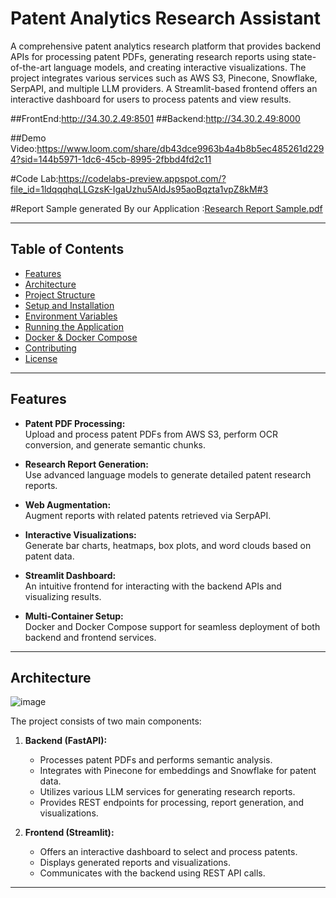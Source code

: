 # Patent Analytics Research Assistant

A comprehensive patent analytics research platform that provides backend APIs for processing patent PDFs, generating research reports using state-of-the-art language models, and creating interactive visualizations. The project integrates various services such as AWS S3, Pinecone, Snowflake, SerpAPI, and multiple LLM providers. A Streamlit-based frontend offers an interactive dashboard for users to process patents and view results.


##FrontEnd:http://34.30.2.49:8501    ##Backend:http://34.30.2.49:8000

##Demo Video:https://www.loom.com/share/db43dce9963b4a4b8b5ec485261d2294?sid=144b5971-1dc6-45cb-8995-2fbbd4fd2c11

#Code Lab:https://codelabs-preview.appspot.com/?file_id=1ldqqqhqLLGzsK-IgaUzhu5AldJs95aoBqzta1vpZ8kM#3

#Report Sample generated By our Application :[Research Report Sample.pdf](https://github.com/user-attachments/files/19745363/Research.Report.Sample.pdf)

---

## Table of Contents

- [Features](#features)
- [Architecture](#architecture)
- [Project Structure](#project-structure)
- [Setup and Installation](#setup-and-installation)
- [Environment Variables](#environment-variables)
- [Running the Application](#running-the-application)
- [Docker & Docker Compose](#docker--docker-compose)
- [Contributing](#contributing)
- [License](#license)

---

## Features

- **Patent PDF Processing:**  
  Upload and process patent PDFs from AWS S3, perform OCR conversion, and generate semantic chunks.

- **Research Report Generation:**  
  Use advanced language models to generate detailed patent research reports.

- **Web Augmentation:**  
  Augment reports with related patents retrieved via SerpAPI.

- **Interactive Visualizations:**  
  Generate bar charts, heatmaps, box plots, and word clouds based on patent data.

- **Streamlit Dashboard:**  
  An intuitive frontend for interacting with the backend APIs and visualizing results.

- **Multi-Container Setup:**  
  Docker and Docker Compose support for seamless deployment of both backend and frontend services.

---

## Architecture
![image](https://github.com/user-attachments/assets/dbce9514-94c0-4bd4-a402-36a6b619c992)

The project consists of two main components:

1. **Backend (FastAPI):**
   - Processes patent PDFs and performs semantic analysis.
   - Integrates with Pinecone for embeddings and Snowflake for patent data.
   - Utilizes various LLM services for generating research reports.
   - Provides REST endpoints for processing, report generation, and visualizations.

2. **Frontend (Streamlit):**
   - Offers an interactive dashboard to select and process patents.
   - Displays generated reports and visualizations.
   - Communicates with the backend using REST API calls.

---

